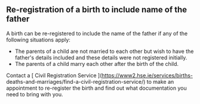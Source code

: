 ##  Re-registration of a birth to include name of the father

A birth can be re-registered to include the name of the father if any of the
following situations apply:

  * The parents of a child are not married to each other but wish to have the father's details included and these details were not registered initially. 
  * The parents of a child marry each other after the birth of the child. 

Contact a [ Civil Registration Service ](https://www2.hse.ie/services/births-
deaths-and-marriages/find-a-civil-registration-service/) to make an
appointment to re-register the birth and find out what documentation you need
to bring with you.
